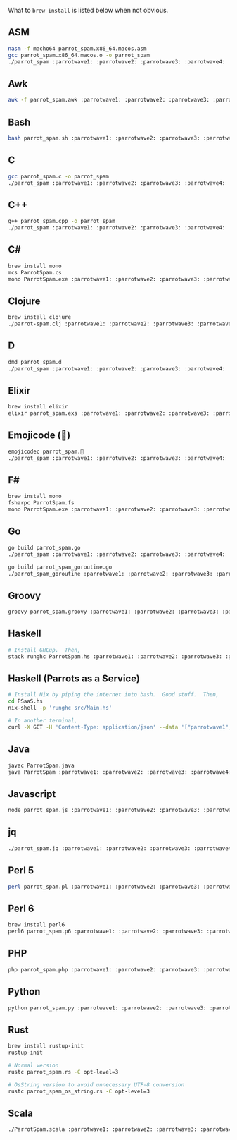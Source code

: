 What to `brew install` is listed below when not obvious.

ASM
---

```sh
nasm -f macho64 parrot_spam.x86_64.macos.asm
gcc parrot_spam.x86_64.macos.o -o parrot_spam
./parrot_spam :parrotwave1: :parrotwave2: :parrotwave3: :parrotwave4: :parrotwave5: :parrotwave6: :parrotwave7:
```

Awk
---

```sh
awk -f parrot_spam.awk :parrotwave1: :parrotwave2: :parrotwave3: :parrotwave4: :parrotwave5: :parrotwave6: :parrotwave7:
```

Bash
----

```sh
bash parrot_spam.sh :parrotwave1: :parrotwave2: :parrotwave3: :parrotwave4: :parrotwave5: :parrotwave6: :parrotwave7:
```

C
---

```sh
gcc parrot_spam.c -o parrot_spam
./parrot_spam :parrotwave1: :parrotwave2: :parrotwave3: :parrotwave4: :parrotwave5: :parrotwave6: :parrotwave7:
```

C++
---

```sh
g++ parrot_spam.cpp -o parrot_spam
./parrot_spam :parrotwave1: :parrotwave2: :parrotwave3: :parrotwave4: :parrotwave5: :parrotwave6: :parrotwave7:
```

C#
--

```sh
brew install mono
mcs ParrotSpam.cs
mono ParrotSpam.exe :parrotwave1: :parrotwave2: :parrotwave3: :parrotwave4: :parrotwave5: :parrotwave6: :parrotwave7:
```

Clojure
--

```sh
brew install clojure
./parrot-spam.clj :parrotwave1: :parrotwave2: :parrotwave3: :parrotwave4: :parrotwave5: :parrotwave6: :parrotwave7:
```

D
---

```sh
dmd parrot_spam.d
./parrot_spam :parrotwave1: :parrotwave2: :parrotwave3: :parrotwave4: :parrotwave5: :parrotwave6: :parrotwave7:
```

Elixir
------

```sh
brew install elixir
elixir parrot_spam.exs :parrotwave1: :parrotwave2: :parrotwave3: :parrotwave4: :parrotwave5: :parrotwave6: :parrotwave7:
```

Emojicode (🍇)
--------------

```sh
emojicodec parrot_spam.🍇
./parrot_spam :parrotwave1: :parrotwave2: :parrotwave3: :parrotwave4: :parrotwave5: :parrotwave6: :parrotwave7:
```

F#
--

```sh
brew install mono
fsharpc ParrotSpam.fs
mono ParrotSpam.exe :parrotwave1: :parrotwave2: :parrotwave3: :parrotwave4: :parrotwave5: :parrotwave6: :parrotwave7:
```

Go
---

```sh
go build parrot_spam.go
./parrot_spam :parrotwave1: :parrotwave2: :parrotwave3: :parrotwave4: :parrotwave5: :parrotwave6: :parrotwave7:

go build parrot_spam_goroutine.go
./parrot_spam_goroutine :parrotwave1: :parrotwave2: :parrotwave3: :parrotwave4: :parrotwave5: :parrotwave6: :parrotwave7:
```

Groovy
------

```sh
groovy parrot_spam.groovy :parrotwave1: :parrotwave2: :parrotwave3: :parrotwave4: :parrotwave5: :parrotwave6: :parrotwave7:
```

Haskell
-------
```sh
# Install GHCup.  Then,
stack runghc ParrotSpam.hs :parrotwave1: :parrotwave2: :parrotwave3: :parrotwave4: :parrotwave5: :parrotwave6: :parrotwave7:
```

Haskell (Parrots as a Service)
------------------------------

```sh
# Install Nix by piping the internet into bash.  Good stuff.  Then,
cd PSaaS.hs
nix-shell -p 'runghc src/Main.hs'

# In another terminal,
curl -X GET -H 'Content-Type: application/json' --data '["parrotwave1","parrotwave2","parrotwave3","parrotwave4","parrotwave5","parrotwave5","parrotwave6","parrotwave7"]' localhost:8080
```

Java
----

```sh
javac ParrotSpam.java
java ParrotSpam :parrotwave1: :parrotwave2: :parrotwave3: :parrotwave4: :parrotwave5: :parrotwave6: :parrotwave7:
```

Javascript
----------

```sh
node parrot_spam.js :parrotwave1: :parrotwave2: :parrotwave3: :parrotwave4: :parrotwave5: :parrotwave6: :parrotwave7:
```

jq
--

```sh
./parrot_spam.jq :parrotwave1: :parrotwave2: :parrotwave3: :parrotwave4: :parrotwave5: :parrotwave6: :parrotwave7:
```

Perl 5
------

```sh
perl parrot_spam.pl :parrotwave1: :parrotwave2: :parrotwave3: :parrotwave4: :parrotwave5: :parrotwave6: :parrotwave7:
```

Perl 6
------

```sh
brew install perl6
perl6 parrot_spam.p6 :parrotwave1: :parrotwave2: :parrotwave3: :parrotwave4: :parrotwave5: :parrotwave6: :parrotwave7:
```

PHP
---

```sh
php parrot_spam.php :parrotwave1: :parrotwave2: :parrotwave3: :parrotwave4: :parrotwave5: :parrotwave6: :parrotwave7:
```

Python
------

```sh
python parrot_spam.py :parrotwave1: :parrotwave2: :parrotwave3: :parrotwave4: :parrotwave5: :parrotwave6: :parrotwave7:
```

Rust
----

```sh
brew install rustup-init
rustup-init

# Normal version
rustc parrot_spam.rs -C opt-level=3

# OsString version to avoid unnecessary UTF-8 conversion
rustc parrot_spam_os_string.rs -C opt-level=3
```

Scala
-----

```sh
./ParrotSpam.scala :parrotwave1: :parrotwave2: :parrotwave3: :parrotwave4: :parrotwave5: :parrotwave6: :parrotwave7:
```
